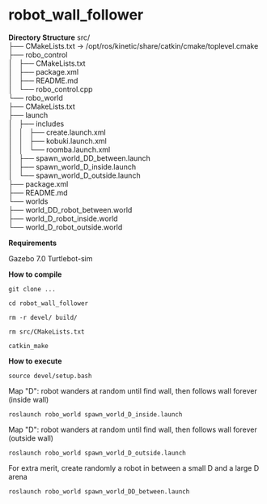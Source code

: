 # robot_wall_follower

**Directory Structure**
src/  
├── CMakeLists.txt -> /opt/ros/kinetic/share/catkin/cmake/toplevel.cmake  
├── robo_control  
│   ├── CMakeLists.txt  
│   ├── package.xml  
│   ├── README.md  
│   └── robo_control.cpp  
└── robo_world  
    ├── CMakeLists.txt  
    ├── launch  
    │   ├── includes  
    │   │   ├── create.launch.xml  
    │   │   ├── kobuki.launch.xml  
    │   │   └── roomba.launch.xml  
    │   ├── spawn_world_DD_between.launch  
    │   ├── spawn_world_D_inside.launch  
    │   └── spawn_world_D_outside.launch  
    ├── package.xml  
    ├── README.md  
    └── worlds  
        ├── world_DD_robot_between.world  
        ├── world_D_robot_inside.world  
        └── world_D_robot_outside.world  

**Requirements**

Gazebo 7.0
Turtlebot-sim


**How to compile**
```
git clone ...
```
```
cd robot_wall_follower
```
```
rm -r devel/ build/
```
```
rm src/CMakeLists.txt
```
```
catkin_make
```

**How to execute**
```
source devel/setup.bash
```
Map "D": robot wanders at random until find wall, then follows wall forever (inside wall)
```
roslaunch robo_world spawn_world_D_inside.launch
```
Map "D": robot wanders at random until find wall, then follows wall forever (outside wall)
```
roslaunch robo_world spawn_world_D_outside.launch
```
For extra merit, create randomly a robot in between a small D and a large D arena
```
roslaunch robo_world spawn_world_DD_between.launch
```
